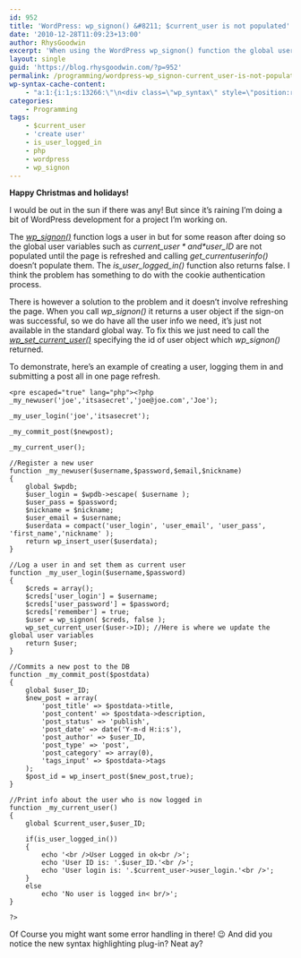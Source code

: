 ```yaml
---
id: 952
title: 'WordPress: wp_signon() &#8211; $current_user is not populated'
date: '2010-12-28T11:09:23+13:00'
author: RhysGoodwin
excerpt: 'When using the WordPress wp_signon() function the global user variables such as $current_user and $user_ID don''t get populated until after the page has refreshed.  Here''s how to work around it.'
layout: single
guid: 'https://blog.rhysgoodwin.com/?p=952'
permalink: /programming/wordpress-wp_signon-current_user-is-not-populated/
wp-syntax-cache-content:
    - "a:1:{i:1;s:13266:\"\n<div class=\"wp_syntax\" style=\"position:relative;\"><table><tr><td class=\"code\"><pre class=\"php\" style=\"font-family:monospace;\"><span style=\"color: #000000; font-weight: bold;\">&lt;?php</span>\n_my_newuser<span style=\"color: #009900;\">&#40;</span><span style=\"color: #0000ff;\">'joe'</span><span style=\"color: #339933;\">,</span><span style=\"color: #0000ff;\">'itsasecret'</span><span style=\"color: #339933;\">,</span><span style=\"color: #0000ff;\">'joe@joe.com'</span><span style=\"color: #339933;\">,</span><span style=\"color: #0000ff;\">'Joe'</span><span style=\"color: #009900;\">&#41;</span><span style=\"color: #339933;\">;</span>\n&nbsp;\n_my_user_login<span style=\"color: #009900;\">&#40;</span><span style=\"color: #0000ff;\">'joe'</span><span style=\"color: #339933;\">,</span><span style=\"color: #0000ff;\">'itsasecret'</span><span style=\"color: #009900;\">&#41;</span><span style=\"color: #339933;\">;</span>\n&nbsp;\n_my_commit_post<span style=\"color: #009900;\">&#40;</span><span style=\"color: #000088;\">$newpost</span><span style=\"color: #009900;\">&#41;</span><span style=\"color: #339933;\">;</span>\n&nbsp;\n_my_current_user<span style=\"color: #009900;\">&#40;</span><span style=\"color: #009900;\">&#41;</span><span style=\"color: #339933;\">;</span>\n&nbsp;\n<span style=\"color: #666666; font-style: italic;\">//Register a new user</span>\n<span style=\"color: #000000; font-weight: bold;\">function</span> _my_newuser<span style=\"color: #009900;\">&#40;</span><span style=\"color: #000088;\">$username</span><span style=\"color: #339933;\">,</span><span style=\"color: #000088;\">$password</span><span style=\"color: #339933;\">,</span><span style=\"color: #000088;\">$email</span><span style=\"color: #339933;\">,</span><span style=\"color: #000088;\">$nickname</span><span style=\"color: #009900;\">&#41;</span>\n<span style=\"color: #009900;\">&#123;</span>\n\t<span style=\"color: #000000; font-weight: bold;\">global</span> <span style=\"color: #000088;\">$wpdb</span><span style=\"color: #339933;\">;</span>\n\t<span style=\"color: #000088;\">$user_login</span> <span style=\"color: #339933;\">=</span> <span style=\"color: #000088;\">$wpdb</span><span style=\"color: #339933;\">-&gt;</span><span style=\"color: #004000;\">escape</span><span style=\"color: #009900;\">&#40;</span> <span style=\"color: #000088;\">$username</span> <span style=\"color: #009900;\">&#41;</span><span style=\"color: #339933;\">;</span>\n\t<span style=\"color: #000088;\">$user_pass</span> <span style=\"color: #339933;\">=</span> <span style=\"color: #000088;\">$password</span><span style=\"color: #339933;\">;</span>\n\t<span style=\"color: #000088;\">$nickname</span> <span style=\"color: #339933;\">=</span> <span style=\"color: #000088;\">$nickname</span><span style=\"color: #339933;\">;</span>\n\t<span style=\"color: #000088;\">$user_email</span> <span style=\"color: #339933;\">=</span> <span style=\"color: #000088;\">$username</span><span style=\"color: #339933;\">;</span>\n\t<span style=\"color: #000088;\">$userdata</span> <span style=\"color: #339933;\">=</span> <span style=\"color: #990000;\">compact</span><span style=\"color: #009900;\">&#40;</span><span style=\"color: #0000ff;\">'user_login'</span><span style=\"color: #339933;\">,</span> <span style=\"color: #0000ff;\">'user_email'</span><span style=\"color: #339933;\">,</span> <span style=\"color: #0000ff;\">'user_pass'</span><span style=\"color: #339933;\">,</span> <span style=\"color: #0000ff;\">'first_name'</span><span style=\"color: #339933;\">,</span><span style=\"color: #0000ff;\">'nickname'</span> <span style=\"color: #009900;\">&#41;</span><span style=\"color: #339933;\">;</span>\n\t<span style=\"color: #b1b100;\">return</span> wp_insert_user<span style=\"color: #009900;\">&#40;</span><span style=\"color: #000088;\">$userdata</span><span style=\"color: #009900;\">&#41;</span><span style=\"color: #339933;\">;</span>\n<span style=\"color: #009900;\">&#125;</span>\n&nbsp;\n<span style=\"color: #666666; font-style: italic;\">//Log a user in and set them as current user</span>\n<span style=\"color: #000000; font-weight: bold;\">function</span> _my_user_login<span style=\"color: #009900;\">&#40;</span><span style=\"color: #000088;\">$username</span><span style=\"color: #339933;\">,</span><span style=\"color: #000088;\">$password</span><span style=\"color: #009900;\">&#41;</span>\n<span style=\"color: #009900;\">&#123;</span>\n\t<span style=\"color: #000088;\">$creds</span> <span style=\"color: #339933;\">=</span> <span style=\"color: #990000;\">array</span><span style=\"color: #009900;\">&#40;</span><span style=\"color: #009900;\">&#41;</span><span style=\"color: #339933;\">;</span>\n\t<span style=\"color: #000088;\">$creds</span><span style=\"color: #009900;\">&#91;</span><span style=\"color: #0000ff;\">'user_login'</span><span style=\"color: #009900;\">&#93;</span> <span style=\"color: #339933;\">=</span> <span style=\"color: #000088;\">$username</span><span style=\"color: #339933;\">;</span>\n\t<span style=\"color: #000088;\">$creds</span><span style=\"color: #009900;\">&#91;</span><span style=\"color: #0000ff;\">'user_password'</span><span style=\"color: #009900;\">&#93;</span> <span style=\"color: #339933;\">=</span> <span style=\"color: #000088;\">$password</span><span style=\"color: #339933;\">;</span>\n\t<span style=\"color: #000088;\">$creds</span><span style=\"color: #009900;\">&#91;</span><span style=\"color: #0000ff;\">'remember'</span><span style=\"color: #009900;\">&#93;</span> <span style=\"color: #339933;\">=</span> <span style=\"color: #009900; font-weight: bold;\">true</span><span style=\"color: #339933;\">;</span>\n\t<span style=\"color: #000088;\">$user</span> <span style=\"color: #339933;\">=</span> wp_signon<span style=\"color: #009900;\">&#40;</span> <span style=\"color: #000088;\">$creds</span><span style=\"color: #339933;\">,</span> <span style=\"color: #009900; font-weight: bold;\">false</span> <span style=\"color: #009900;\">&#41;</span><span style=\"color: #339933;\">;</span>\n\twp_set_current_user<span style=\"color: #009900;\">&#40;</span><span style=\"color: #000088;\">$user</span><span style=\"color: #339933;\">-&gt;</span><span style=\"color: #004000;\">ID</span><span style=\"color: #009900;\">&#41;</span><span style=\"color: #339933;\">;</span> <span style=\"color: #666666; font-style: italic;\">//Here is where we update the global user variables</span>\n\t<span style=\"color: #b1b100;\">return</span> <span style=\"color: #000088;\">$user</span><span style=\"color: #339933;\">;</span>\n<span style=\"color: #009900;\">&#125;</span>\n&nbsp;\n<span style=\"color: #666666; font-style: italic;\">//Commits a new post to the DB</span>\n<span style=\"color: #000000; font-weight: bold;\">function</span> _my_commit_post<span style=\"color: #009900;\">&#40;</span><span style=\"color: #000088;\">$postdata</span><span style=\"color: #009900;\">&#41;</span>\n<span style=\"color: #009900;\">&#123;</span>\n\t<span style=\"color: #000000; font-weight: bold;\">global</span> <span style=\"color: #000088;\">$user_ID</span><span style=\"color: #339933;\">;</span>\n\t<span style=\"color: #000088;\">$new_post</span> <span style=\"color: #339933;\">=</span> <span style=\"color: #990000;\">array</span><span style=\"color: #009900;\">&#40;</span>\n\t\t<span style=\"color: #0000ff;\">'post_title'</span> <span style=\"color: #339933;\">=&gt;</span> <span style=\"color: #000088;\">$postdata</span><span style=\"color: #339933;\">-&gt;</span><span style=\"color: #004000;\">title</span><span style=\"color: #339933;\">,</span>\n\t\t<span style=\"color: #0000ff;\">'post_content'</span> <span style=\"color: #339933;\">=&gt;</span> <span style=\"color: #000088;\">$postdata</span><span style=\"color: #339933;\">-&gt;</span><span style=\"color: #004000;\">description</span><span style=\"color: #339933;\">,</span>\n\t\t<span style=\"color: #0000ff;\">'post_status'</span> <span style=\"color: #339933;\">=&gt;</span> <span style=\"color: #0000ff;\">'publish'</span><span style=\"color: #339933;\">,</span>\n\t\t<span style=\"color: #0000ff;\">'post_date'</span> <span style=\"color: #339933;\">=&gt;</span> <span style=\"color: #990000;\">date</span><span style=\"color: #009900;\">&#40;</span><span style=\"color: #0000ff;\">'Y-m-d H:i:s'</span><span style=\"color: #009900;\">&#41;</span><span style=\"color: #339933;\">,</span>\n\t\t<span style=\"color: #0000ff;\">'post_author'</span> <span style=\"color: #339933;\">=&gt;</span> <span style=\"color: #000088;\">$user_ID</span><span style=\"color: #339933;\">,</span>\n\t\t<span style=\"color: #0000ff;\">'post_type'</span> <span style=\"color: #339933;\">=&gt;</span> <span style=\"color: #0000ff;\">'post'</span><span style=\"color: #339933;\">,</span>\n\t\t<span style=\"color: #0000ff;\">'post_category'</span> <span style=\"color: #339933;\">=&gt;</span> <span style=\"color: #990000;\">array</span><span style=\"color: #009900;\">&#40;</span><span style=\"color: #cc66cc;\">0</span><span style=\"color: #009900;\">&#41;</span><span style=\"color: #339933;\">,</span>\n\t\t<span style=\"color: #0000ff;\">'tags_input'</span> <span style=\"color: #339933;\">=&gt;</span> <span style=\"color: #000088;\">$postdata</span><span style=\"color: #339933;\">-&gt;</span><span style=\"color: #004000;\">tags</span>\n\t<span style=\"color: #009900;\">&#41;</span><span style=\"color: #339933;\">;</span>\n\t<span style=\"color: #000088;\">$post_id</span> <span style=\"color: #339933;\">=</span> wp_insert_post<span style=\"color: #009900;\">&#40;</span><span style=\"color: #000088;\">$new_post</span><span style=\"color: #339933;\">,</span><span style=\"color: #009900; font-weight: bold;\">true</span><span style=\"color: #009900;\">&#41;</span><span style=\"color: #339933;\">;</span>\n<span style=\"color: #009900;\">&#125;</span>\n&nbsp;\n<span style=\"color: #666666; font-style: italic;\">//Print info about the user who is now logged in</span>\n<span style=\"color: #000000; font-weight: bold;\">function</span> _my_current_user<span style=\"color: #009900;\">&#40;</span><span style=\"color: #009900;\">&#41;</span>\n<span style=\"color: #009900;\">&#123;</span>\n\t<span style=\"color: #000000; font-weight: bold;\">global</span> <span style=\"color: #000088;\">$current_user</span><span style=\"color: #339933;\">,</span><span style=\"color: #000088;\">$user_ID</span><span style=\"color: #339933;\">;</span>\n&nbsp;\n\t<span style=\"color: #b1b100;\">if</span><span style=\"color: #009900;\">&#40;</span>is_user_logged_in<span style=\"color: #009900;\">&#40;</span><span style=\"color: #009900;\">&#41;</span><span style=\"color: #009900;\">&#41;</span>\n\t<span style=\"color: #009900;\">&#123;</span>\n\t\t<span style=\"color: #b1b100;\">echo</span> <span style=\"color: #0000ff;\">'&lt;br /&gt;User Logged in ok&lt;br /&gt;'</span><span style=\"color: #339933;\">;</span>\n\t\t<span style=\"color: #b1b100;\">echo</span> <span style=\"color: #0000ff;\">'User ID is: '</span><span style=\"color: #339933;\">.</span><span style=\"color: #000088;\">$user_ID</span><span style=\"color: #339933;\">.</span><span style=\"color: #0000ff;\">'&lt;br /&gt;'</span><span style=\"color: #339933;\">;</span>\n\t\t<span style=\"color: #b1b100;\">echo</span> <span style=\"color: #0000ff;\">'User login is: '</span><span style=\"color: #339933;\">.</span><span style=\"color: #000088;\">$current_user</span><span style=\"color: #339933;\">-&gt;</span><span style=\"color: #004000;\">user_login</span><span style=\"color: #339933;\">.</span><span style=\"color: #0000ff;\">'&lt;br /&gt;'</span><span style=\"color: #339933;\">;</span>\n\t<span style=\"color: #009900;\">&#125;</span>\n\t<span style=\"color: #b1b100;\">else</span>\n\t\t<span style=\"color: #b1b100;\">echo</span> <span style=\"color: #0000ff;\">'No user is logged in&lt; br/&gt;'</span><span style=\"color: #339933;\">;</span>\n<span style=\"color: #009900;\">&#125;</span>\n&nbsp;\n<span style=\"color: #000000; font-weight: bold;\">?&gt;</span></pre></td></tr></table><p class=\"theCode\" style=\"display:none;\">&lt;?php\r\n_my_newuser('joe','itsasecret','joe@joe.com','Joe');\r\n\r\n_my_user_login('joe','itsasecret');\r\n\r\n_my_commit_post($newpost);\r\n\r\n_my_current_user();\r\n\r\n//Register a new user\r\nfunction _my_newuser($username,$password,$email,$nickname)\r\n{\r\n\tglobal $wpdb;\r\n\t$user_login = $wpdb-&gt;escape( $username );\r\n\t$user_pass = $password;\r\n\t$nickname = $nickname;\r\n\t$user_email = $username;\r\n\t$userdata = compact('user_login', 'user_email', 'user_pass', 'first_name','nickname' );\r\n\treturn wp_insert_user($userdata);\r\n}\r\n\r\n//Log a user in and set them as current user\r\nfunction _my_user_login($username,$password)\r\n{\r\n\t$creds = array();\r\n\t$creds['user_login'] = $username;\r\n\t$creds['user_password'] = $password;\r\n\t$creds['remember'] = true;\r\n\t$user = wp_signon( $creds, false );\r\n\twp_set_current_user($user-&gt;ID); //Here is where we update the global user variables\r\n\treturn $user;\r\n}\r\n\r\n//Commits a new post to the DB\r\nfunction _my_commit_post($postdata)\r\n{\r\n\tglobal $user_ID;\r\n\t$new_post = array(\r\n\t\t'post_title' =&gt; $postdata-&gt;title,\r\n\t\t'post_content' =&gt; $postdata-&gt;description,\r\n\t\t'post_status' =&gt; 'publish',\r\n\t\t'post_date' =&gt; date('Y-m-d H:i:s'),\r\n\t\t'post_author' =&gt; $user_ID,\r\n\t\t'post_type' =&gt; 'post',\r\n\t\t'post_category' =&gt; array(0),\r\n\t\t'tags_input' =&gt; $postdata-&gt;tags\r\n\t);\r\n\t$post_id = wp_insert_post($new_post,true);\r\n}\r\n\r\n//Print info about the user who is now logged in\r\nfunction _my_current_user()\r\n{\r\n\tglobal $current_user,$user_ID;\r\n\r\n\tif(is_user_logged_in())\r\n\t{\r\n\t\techo '&lt;br /&gt;User Logged in ok&lt;br /&gt;';\r\n\t\techo 'User ID is: '.$user_ID.'&lt;br /&gt;';\r\n\t\techo 'User login is: '.$current_user-&gt;user_login.'&lt;br /&gt;';\r\n\t}\r\n\telse\r\n\t\techo 'No user is logged in&lt; br/&gt;';\r\n}\r\n\r\n?&gt;</p></div>\n\";}"
categories:
    - Programming
tags:
    - $current_user
    - 'create user'
    - is_user_logged_in
    - php
    - wordpress
    - wp_signon
---
```


**Happy Christmas and holidays!**

I would be out in the sun if there was any! But since it’s raining I’m doing a bit of WordPress development for a project I’m working on.

The [*wp\_signon()*](http://codex.wordpress.org/Function_Reference/wp_signon) function logs a user in but for some reason after doing so the global user variables such as *$current\_user* and *$user\_ID* are not populated until the page is refreshed and calling *get\_currentuserinfo()* doesn’t populate them. The *is\_user\_logged\_in()* function also returns false. I think the problem has something to do with the cookie authentication process.

There is however a solution to the problem and it doesn’t involve refreshing the page. When you call *wp\_signon()* it returns a user object if the sign-on was successful, so we do have all the user info we need, it’s just not available in the standard global way. To fix this we just need to call the *[wp\_set\_current\_user()](http://codex.wordpress.org/Function_Reference/wp_set_current_user)* specifying the id of user object which *wp\_signon()* returned.

To demonstrate, here’s an example of creating a user, logging them in and submitting a post all in one page refresh.

```
<pre escaped="true" lang="php"><?php
_my_newuser('joe','itsasecret','joe@joe.com','Joe');

_my_user_login('joe','itsasecret');

_my_commit_post($newpost);

_my_current_user();

//Register a new user
function _my_newuser($username,$password,$email,$nickname)
{
	global $wpdb;
	$user_login = $wpdb->escape( $username );
	$user_pass = $password;
	$nickname = $nickname;
	$user_email = $username;
	$userdata = compact('user_login', 'user_email', 'user_pass', 'first_name','nickname' );
	return wp_insert_user($userdata);
}

//Log a user in and set them as current user
function _my_user_login($username,$password)
{
	$creds = array();
	$creds['user_login'] = $username;
	$creds['user_password'] = $password;
	$creds['remember'] = true;
	$user = wp_signon( $creds, false );
	wp_set_current_user($user->ID); //Here is where we update the global user variables
	return $user;
}

//Commits a new post to the DB
function _my_commit_post($postdata)
{
	global $user_ID;
	$new_post = array(
		'post_title' => $postdata->title,
		'post_content' => $postdata->description,
		'post_status' => 'publish',
		'post_date' => date('Y-m-d H:i:s'),
		'post_author' => $user_ID,
		'post_type' => 'post',
		'post_category' => array(0),
		'tags_input' => $postdata->tags
	);
	$post_id = wp_insert_post($new_post,true);
}

//Print info about the user who is now logged in
function _my_current_user()
{
	global $current_user,$user_ID;

	if(is_user_logged_in())
	{
		echo '<br />User Logged in ok<br />';
		echo 'User ID is: '.$user_ID.'<br />';
		echo 'User login is: '.$current_user->user_login.'<br />';
	}
	else
		echo 'No user is logged in< br/>';
}

?>
```

Of Course you might want some error handling in there! 😉 And did you notice the new syntax highlighting plug-in? Neat ay?
